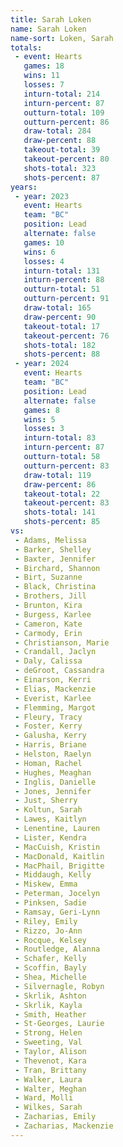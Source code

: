 ```yaml
---
title: Sarah Loken
name: Sarah Loken
name-sort: Loken, Sarah
totals:
 - event: Hearts
   games: 18
   wins: 11
   losses: 7
   inturn-total: 214
   inturn-percent: 87
   outturn-total: 109
   outturn-percent: 86
   draw-total: 284
   draw-percent: 88
   takeout-total: 39
   takeout-percent: 80
   shots-total: 323
   shots-percent: 87
years:
 - year: 2023
   event: Hearts
   team: "BC"
   position: Lead
   alternate: false
   games: 10
   wins: 6
   losses: 4
   inturn-total: 131
   inturn-percent: 88
   outturn-total: 51
   outturn-percent: 91
   draw-total: 165
   draw-percent: 90
   takeout-total: 17
   takeout-percent: 76
   shots-total: 182
   shots-percent: 88
 - year: 2024
   event: Hearts
   team: "BC"
   position: Lead
   alternate: false
   games: 8
   wins: 5
   losses: 3
   inturn-total: 83
   inturn-percent: 87
   outturn-total: 58
   outturn-percent: 83
   draw-total: 119
   draw-percent: 86
   takeout-total: 22
   takeout-percent: 83
   shots-total: 141
   shots-percent: 85
vs:
 - Adams, Melissa
 - Barker, Shelley
 - Baxter, Jennifer
 - Birchard, Shannon
 - Birt, Suzanne
 - Black, Christina
 - Brothers, Jill
 - Brunton, Kira
 - Burgess, Karlee
 - Cameron, Kate
 - Carmody, Erin
 - Christianson, Marie
 - Crandall, Jaclyn
 - Daly, Calissa
 - deGroot, Cassandra
 - Einarson, Kerri
 - Elias, Mackenzie
 - Everist, Karlee
 - Flemming, Margot
 - Fleury, Tracy
 - Foster, Kerry
 - Galusha, Kerry
 - Harris, Briane
 - Helston, Raelyn
 - Homan, Rachel
 - Hughes, Meaghan
 - Inglis, Danielle
 - Jones, Jennifer
 - Just, Sherry
 - Koltun, Sarah
 - Lawes, Kaitlyn
 - Lenentine, Lauren
 - Lister, Kendra
 - MacCuish, Kristin
 - MacDonald, Kaitlin
 - MacPhail, Brigitte
 - Middaugh, Kelly
 - Miskew, Emma
 - Peterman, Jocelyn
 - Pinksen, Sadie
 - Ramsay, Geri-Lynn
 - Riley, Emily
 - Rizzo, Jo-Ann
 - Rocque, Kelsey
 - Routledge, Alanna
 - Schafer, Kelly
 - Scoffin, Bayly
 - Shea, Michelle
 - Silvernagle, Robyn
 - Skrlik, Ashton
 - Skrlik, Kayla
 - Smith, Heather
 - St-Georges, Laurie
 - Strong, Helen
 - Sweeting, Val
 - Taylor, Alison
 - Thevenot, Kara
 - Tran, Brittany
 - Walker, Laura
 - Walter, Meghan
 - Ward, Molli
 - Wilkes, Sarah
 - Zacharias, Emily
 - Zacharias, Mackenzie
---
```

